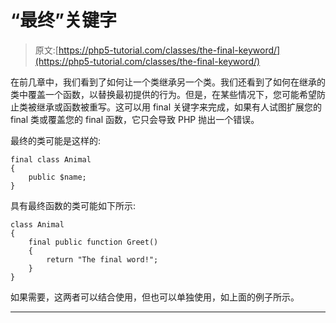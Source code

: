 # “最终”关键字

> 原文:[https://php5-tutorial.com/classes/the-final-keyword/](https://php5-tutorial.com/classes/the-final-keyword/)

在前几章中，我们看到了如何让一个类继承另一个类。我们还看到了如何在继承的类中覆盖一个函数，以替换最初提供的行为。但是，在某些情况下，您可能希望防止类被继承或函数被重写。这可以用 final 关键字来完成，如果有人试图扩展您的 final 类或覆盖您的 final 函数，它只会导致 PHP 抛出一个错误。

最终的类可能是这样的:

```
final class Animal
{
    public $name;
} 
```

具有最终函数的类可能如下所示:

```
class Animal
{
    final public function Greet()
    {
        return "The final word!";    
    }
}
```

如果需要，这两者可以结合使用，但也可以单独使用，如上面的例子所示。

* * *